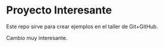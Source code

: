 # Proyecto Interesante

Este repo sirve para crear ejemplos en el taller de Git+GitHub.

Cambio muy interesante.
